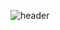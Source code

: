 ![header](https://capsule-render.vercel.app/api?color=A6E9AC&text=HyeJinJung&animation=fadeIn&fontSize=75&fontAlignY=60)

<!--
**jjjjhjjjj/jjjjhjjjj** is a ✨ _special_ ✨ repository because its `README.md` (this file) appears on your GitHub profile.

Here are some ideas to get you started:

- 🔭 I’m currently working on ...
- 🌱 I’m currently learning ...
- 👯 I’m looking to collaborate on ...
- 🤔 I’m looking for help with ...
- 💬 Ask me about ...
- 📫 How to reach me: ...
- 😄 Pronouns: ...
- ⚡ Fun fact: ...
-->
